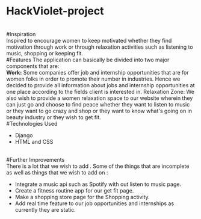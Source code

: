 # HackViolet-project
<br>
#Inspiration
<br>
Inspired to encourage women to keep motivated whether they find motivation through work or through relaxation activities such as listening to music, shopping or keeping fit.
<br>
#Features
The application can basically be divided into two major components that are:
<br>
<b>Work:</b> Some companies offer job and internship opportunities that are for women folks in order to promote their number in industries. Hence we decided to provide all information about jobs and internship opportunities at one place according to the fields client is interested in.
</b>Relaxation Zone:</b> We also wish to provide a women relaxation space to our website wherein they can just go and choose to find peace whether they want to listen to music or they want to go crazy and shop or they want to know what's going on in beauty industry or they wish to get fit.
<br>
#Technologies Used
<br>
<ul>
  <li>Django</li>
  <li>HTML and CSS</li>
</ul> 
<br>
#Further Improvements
<br>
There is a lot that we wish to add . Some of the things that are incomplete as well as things that we wish to add on :
<br>
<ul>
  <li>Integrate a music api such as Spotify with out listen to music page.</li>
  <li>Create a fitness routine app for our get fit page.</li>
  <li>Make a shopping store page for the Shopping activity.</li>
  <li>Add real time feature to our job opportunities and internships as currently they are static.</li>
</ul> 
